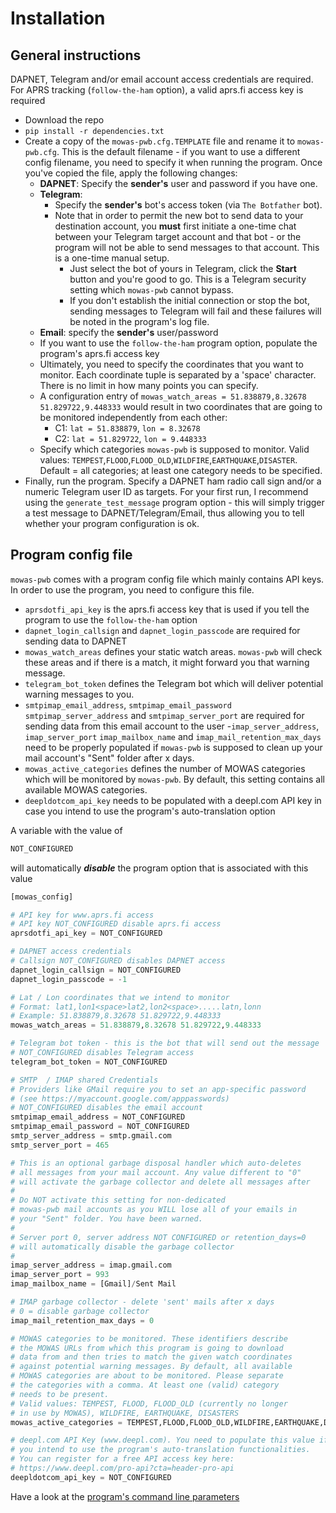 # Installation
## General instructions
DAPNET, Telegram and/or email account  access credentials are required.
For APRS tracking (``follow-the-ham`` option), a valid aprs.fi access key is required

- Download the repo
- ``pip install -r dependencies.txt``
- Create a copy of the ``mowas-pwb.cfg.TEMPLATE`` file and rename it to ``mowas-pwb.cfg``. This is the default filename - if you want to use a different config filename, you need to specify it when running the program. Once you've copied the file, apply the following changes:
    - __DAPNET__: Specify the __sender's__ user and password if you have one.
    - __Telegram__: 
        - Specify the __sender's__ bot's access token (via ``The Botfather`` bot).
        - Note that in order to permit the new bot to send data to your destination account, you __must__ first initiate a one-time chat between your Telegram target account and that bot - or the program will not be able to send messages to that account. This is a one-time manual setup.
            - Just select the bot of yours in Telegram, click the __Start__ button and you're good to go. This is a Telegram security setting which ```mowas-pwb``` cannot bypass. 
            - If you don't establish the initial connection or stop the bot, sending messages to Telegram will fail and these failures will be noted in the program's log file.
    - __Email__: specify the __sender's__ user/password
    - If you want to use the ``follow-the-ham`` program option, populate the program's aprs.fi access key
    - Ultimately, you need to specify the coordinates that you want to monitor. Each coordinate tuple is separated by a 'space' character. There is no limit in how many points you can specify.
    - A configuration entry of ``mowas_watch_areas = 51.838879,8.32678 51.829722,9.448333`` would result in two coordinates that are going to be monitored independently from each other:
        - C1: ``lat = 51.838879``, ``lon = 8.32678``
        - C2: ``lat = 51.829722``, ``lon = 9.448333``
    - Specify which categories ``mowas-pwb`` is supposed to monitor. Valid values: ``TEMPEST``,``FLOOD``,``FLOOD_OLD``,``WILDFIRE``,``EARTHQUAKE``,``DISASTER``. Default = all categories; at least one category needs to be specified.
 - Finally, run the program. Specify a DAPNET ham radio call sign and/or a numeric Telegram user ID as targets. For your first run, I recommend using the ``generate_test_message`` program option - this will simply trigger a test message to DAPNET/Telegram/Email, thus allowing you to tell whether your program configuration is ok.

## Program config file

``mowas-pwb`` comes with a program config file which mainly contains API keys. In order to use the program, you need to configure this file.

- ``aprsdotfi_api_key`` is the aprs.fi access key that is used if you tell the program to use the ``follow-the-ham`` option
- ``dapnet_login_callsign`` and ``dapnet_login_passcode`` are required for sending data to DAPNET
- ``mowas_watch_areas`` defines your static watch areas. ``mowas-pwb`` will check these areas and if there is a match, it might forward you that warning message.
- ``telegram_bot_token`` defines the Telegram bot which will deliver potential warning messages to you.
- ``smtpimap_email_address``, ``smtpimap_email_password`` ``smtpimap_server_address`` and ``smtpimap_server_port`` are required for sending data from this email account to the user
-``imap_server_address``, ``imap_server_port`` ``imap_mailbox_name`` and ``imap_mail_retention_max_days`` need to be properly populated if ``mowas-pwb`` is supposed to clean up your mail account's "Sent" folder after x days.  
- ``mowas_active_categories`` defines the number of MOWAS categories which will be monitored by ``mowas-pwb``. By default, this setting contains all available MOWAS categories.
- ``deepldotcom_api_key`` needs to be populated with a deepl.com API key in case you intend to use the program's auto-translation option

A variable with the value of 
```python 
NOT_CONFIGURED
``` 
will automatically ___disable___ the program option that is associated with this value

```python
[mowas_config]

# API key for www.aprs.fi access
# API key NOT_CONFIGURED disable aprs.fi access
aprsdotfi_api_key = NOT_CONFIGURED

# DAPNET access credentials
# Callsign NOT_CONFIGURED disables DAPNET access
dapnet_login_callsign = NOT_CONFIGURED
dapnet_login_passcode = -1

# Lat / Lon coordinates that we intend to monitor
# Format: lat1,lon1<space>lat2,lon2<space>.....latn,lonn
# Example: 51.838879,8.32678 51.829722,9.448333
mowas_watch_areas = 51.838879,8.32678 51.829722,9.448333

# Telegram bot token - this is the bot that will send out the message
# NOT_CONFIGURED disables Telegram access
telegram_bot_token = NOT_CONFIGURED

# SMTP  / IMAP shared Credentials
# Providers like GMail require you to set an app-specific password
# (see https://myaccount.google.com/apppasswords)
# NOT_CONFIGURED disables the email account
smtpimap_email_address = NOT_CONFIGURED
smtpimap_email_password = NOT_CONFIGURED
smtp_server_address = smtp.gmail.com
smtp_server_port = 465

# This is an optional garbage disposal handler which auto-deletes
# all messages from your mail account. Any value different to "0"
# will activate the garbage collector and delete all messages after
#
# Do NOT activate this setting for non-dedicated
# mowas-pwb mail accounts as you WILL lose all of your emails in
# your "Sent" folder. You have been warned.
# 
# Server port 0, server address NOT CONFIGURED or retention_days=0
# will automatically disable the garbage collector
#
imap_server_address = imap.gmail.com
imap_server_port = 993
imap_mailbox_name = [Gmail]/Sent Mail

# IMAP garbage collector - delete 'sent' mails after x days
# 0 = disable garbage collector
imap_mail_retention_max_days = 0

# MOWAS categories to be monitored. These identifiers describe
# the MOWAS URLs from which this program is going to download
# data from and then tries to match the given watch coordinates 
# against potential warning messages. By default, all available
# MOWAS categories are about to be monitored. Please separate
# the categories with a comma. At least one (valid) category
# needs to be present.
# Valid values: TEMPEST, FLOOD, FLOOD_OLD (currently no longer
# in use by MOWAS), WILDFIRE, EARTHQUAKE, DISASTERS
mowas_active_categories = TEMPEST,FLOOD,FLOOD_OLD,WILDFIRE,EARTHQUAKE,DISASTERS

# deepl.com API Key (www.deepl.com). You need to populate this value if
# you intend to use the program's auto-translation functionalities.
# You can register for a free API access key here:
# https://www.deepl.com/pro-api?cta=header-pro-api
deepldotcom_api_key = NOT_CONFIGURED
```

Have a look at the [program's command line parameters](COMMANDS.md)
